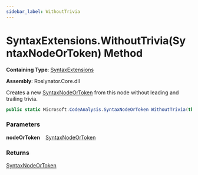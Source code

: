 ```yaml
---
sidebar_label: WithoutTrivia
---
```


# SyntaxExtensions\.WithoutTrivia\(SyntaxNodeOrToken\) Method

**Containing Type**: [SyntaxExtensions](../index.md)

**Assembly**: Roslynator\.Core\.dll

  
Creates a new [SyntaxNodeOrToken](https://docs.microsoft.com/en-us/dotnet/api/microsoft.codeanalysis.syntaxnodeortoken) from this node without leading and trailing trivia\.

```csharp
public static Microsoft.CodeAnalysis.SyntaxNodeOrToken WithoutTrivia(this Microsoft.CodeAnalysis.SyntaxNodeOrToken nodeOrToken)
```

### Parameters

**nodeOrToken** &ensp; [SyntaxNodeOrToken](https://docs.microsoft.com/en-us/dotnet/api/microsoft.codeanalysis.syntaxnodeortoken)

### Returns

[SyntaxNodeOrToken](https://docs.microsoft.com/en-us/dotnet/api/microsoft.codeanalysis.syntaxnodeortoken)

